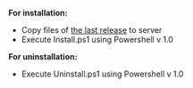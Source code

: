 **For installation:**
* Copy files of [the last release](http://spattachmentfield.codeplex.com/releases) to server
* Execute Install.ps1 using Powershell v 1.0

**For uninstallation:**
* Execute Uninstall.ps1 using Powershell v 1.0